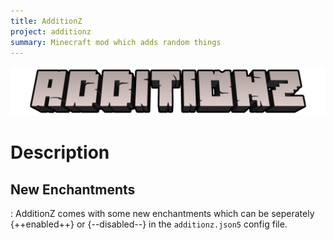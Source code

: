```yaml
---
title: AdditionZ
project: additionz
summary: Minecraft mod which adds random things
---
```


![AdventureZ Banner](../../assets/general/banner/additionzbanner.png)
# Description

## New Enchantments
:   AdditionZ comes with some new enchantments which can be seperately {++enabled++} or {--disabled--} in the `additionz.json5` config file.